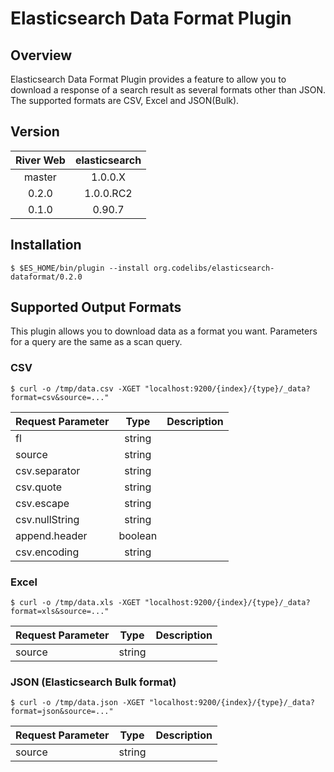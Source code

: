 Elasticsearch Data Format Plugin
========================

## Overview

Elasticsearch Data Format Plugin provides a feature to allow you to download a response of a search result as several formats other than JSON.
The supported formats are CSV, Excel and JSON(Bulk).

## Version

| River Web | elasticsearch |
|:---------:|:-------------:|
| master    | 1.0.0.X       |
| 0.2.0     | 1.0.0.RC2     |
| 0.1.0     | 0.90.7        |

## Installation

    $ $ES_HOME/bin/plugin --install org.codelibs/elasticsearch-dataformat/0.2.0

## Supported Output Formats

This plugin allows you to download data as a format you want.
Parameters for a query are the same as a scan query.

### CSV

    $ curl -o /tmp/data.csv -XGET "localhost:9200/{index}/{type}/_data?format=csv&source=..."

| Request Parameter | Type    | Description |
|:------------------|:-------:|:------------|
| fl                | string  |             |
| source            | string  |             |
| csv.separator     | string  |             |
| csv.quote         | string  |             |
| csv.escape        | string  |             |
| csv.nullString    | string  |             |
| append.header     | boolean |             |
| csv.encoding      | string  |             |

### Excel

    $ curl -o /tmp/data.xls -XGET "localhost:9200/{index}/{type}/_data?format=xls&source=..."

| Request Parameter | Type    | Description |
|:------------------|:-------:|:------------|
| source            | string  |             |

### JSON (Elasticsearch Bulk format)

    $ curl -o /tmp/data.json -XGET "localhost:9200/{index}/{type}/_data?format=json&source=..."

| Request Parameter | Type    | Description |
|:------------------|:-------:|:------------|
| source            | string  |             |
